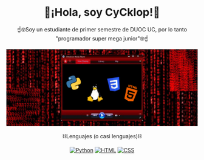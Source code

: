 <div align="center">
<h1>🙌¡Hola, soy CyCklop!🙌</h1>
</div>
<div align="center">
  <p>☝️🤓Soy un estudiante de primer semestre de DUOC UC, por lo tanto "programador super mega junior"🤓☝️</p>
</div>
<div align="center">
  <img src="img/inn.jpg">
</div>
<div align="center">
  <p>⛓️Lenguajes (o casi lenguajes)⛓️</p>
  <a href=""><img alt="Python" src="https://img.shields.io/badge/Python-306998.svg?style=flat-square&logo=python&logoColor=white"></a>
  <a href=""><img alt="HTML" src="https://img.shields.io/badge/HTML5-E54C21.svg?style=flat-square&logo=HTML5&logoColor=white"></a>
  <a href=""><img alt="CSS" src="https://img.shields.io/badge/CSS-214CE5.svg?style=flat-square&logo=CSS3&logoColor=white"></a>
</div>
